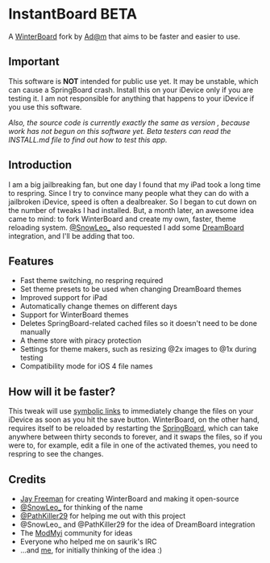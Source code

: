 # InstantBoard BETA #
A [WinterBoard](http://saurik.com) fork by [Ad@m](http://adamscode.sourceforge.net) that aims to be faster and easier to use.

## Important ##
This software is **NOT** intended for public use yet. It may be unstable, which can cause a SpringBoard crash. Install this on your iDevice only if you are testing it. 
I am not responsible for anything that happens to your iDevice if you use this software. 

_Also, the source code is currently exactly the same as version , because work has not begun on this software yet. Beta testers can read the INSTALL.md file to find out how to test this app._

## Introduction ##
I am a big jailbreaking fan, but one day I found that my iPad took a long time to respring. Since I try to convince many people what they can do with a jailbroken iDevice, speed is often a dealbreaker. So I began to cut down on the number of tweaks I had installed. But, a month later, an awesome idea came to mind: to fork WinterBoard and create my own, faster, theme reloading system. 
[@SnowLeo_](http://twitter.com/#!/SnowLeo_) also requested I add some [DreamBoard](http://code.google.com/p/dreamboard) integration, and I'll be adding that too. 

## Features ##
* Fast theme switching, no respring required
* Set theme presets to be used when changing DreamBoard themes
* Improved support for iPad
* Automatically change themes on different days
* Support for WinterBoard themes
* Deletes SpringBoard-related cached files so it doesn't need to be done manually
* A theme store with piracy protection
* Settings for theme makers, such as resizing @2x images to @1x during testing
* Compatibility mode for iOS 4 file names

## How will it be faster? ##
This tweak will use [symbolic links](http://google.com/search?q=define+symlinks) to immediately change the files on your iDevice as soon as you hit the save button. WinterBoard, on the other hand, requires itself to be reloaded by restarting the [SpringBoard](http://en.wikipedia.org/wiki/SpringBoard), which can take anywhere between thirty seconds to forever, and it swaps the files, so if you were to, for example, edit a file in one of the activated themes, you need to respring to see the changes. 

## Credits ##
* [Jay Freeman](http://saurik.com) for creating WinterBoard and making it open-source
* [@SnowLeo_](http://twitter.com/#!/SnowLeo_) for thinking of the name
* [@PathKiller29](http://twitter.com/#!/PathKiller29) for helping me out with this project
* @SnowLeo_ and @PathKiller29 for the idea of DreamBoard integration
* The [ModMyi](http://modmyi.com) community for ideas
* Everyone who helped me on saurik's IRC
* ...and [me](http://adamscode.sourceforge.net/?wb), for initially thinking of the idea :)